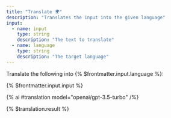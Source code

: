 ```yaml
---
title: "Translate 🌍"
description: "Translates the input into the given language"
input:
  - name: input
    type: string
    description: "The text to translate"
  - name: language
    type: string
    description: "The target language"
---
```


<!-- This prompt is called from the multilingual blog example to translate text into different languages -->

Translate the following into {% $frontmatter.input.language %}:

{% $frontmatter.input.input %}

{% ai #translation model="openai/gpt-3.5-turbo" /%}

{% $translation.result %}
